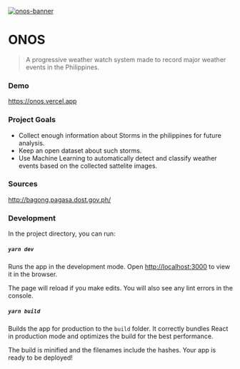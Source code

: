 [![onos-banner](https://i.ibb.co/5MGxPwF/Screen-Shot-2020-11-13-at-6-00-33-AM.png)]()

# ONOS

> A progressive weather watch system made to record major weather events in the Philippines.

### Demo

https://onos.vercel.app

### Project Goals

- Collect enough information about Storms in the philippines for future analysis.
- Keep an open dataset about such storms.
- Use Machine Learning to automatically detect and classify weather events based on the collected sattelite images.

### Sources

http://bagong.pagasa.dost.gov.ph/

### Development

In the project directory, you can run:

##### `yarn dev`

Runs the app in the development mode.
Open [http://localhost:3000](http://localhost:3000) to view it in the browser.

The page will reload if you make edits.
You will also see any lint errors in the console.

##### `yarn build`

Builds the app for production to the `build` folder.
It correctly bundles React in production mode and optimizes the build for the best performance.

The build is minified and the filenames include the hashes.
Your app is ready to be deployed!

